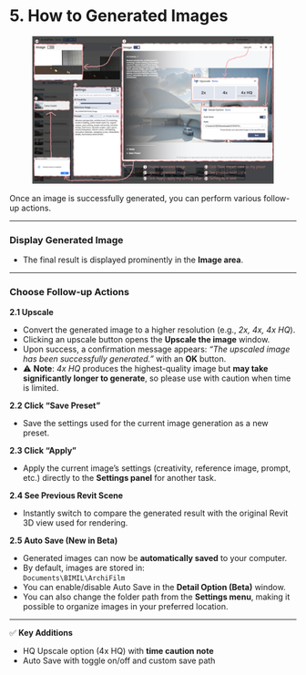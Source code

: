 # 5. How to Generated Images

<figure><img src="../../.gitbook/assets/(5) (2).jpg" alt=""><figcaption></figcaption></figure>

Once an image is successfully generated, you can perform various follow-up actions.

***

### Display Generated Image

* The final result is displayed prominently in the **Image area**.

***

### Choose Follow-up Actions

**2.1 Upscale**

* Convert the generated image to a higher resolution (e.g., _2x, 4x, 4x HQ_).
* Clicking an upscale button opens the **Upscale the image** window.
* Upon success, a confirmation message appears: _“The upscaled image has been successfully generated.”_ with an **OK** button.
* ⚠️ **Note**: _4x HQ_ produces the highest-quality image but **may take significantly longer to generate**, so please use with caution when time is limited.

**2.2 Click “Save Preset”**

* Save the settings used for the current image generation as a new preset.

**2.3 Click “Apply”**

* Apply the current image’s settings (creativity, reference image, prompt, etc.) directly to the **Settings panel** for another task.

**2.4 See Previous Revit Scene**

* Instantly switch to compare the generated result with the original Revit 3D view used for rendering.

**2.5 Auto Save (New in Beta)**

* Generated images can now be **automatically saved** to your computer.
* By default, images are stored in:\
  `Documents\BIMIL\ArchiFilm`
* You can enable/disable Auto Save in the **Detail Option (Beta)** window.
* You can also change the folder path from the **Settings menu**, making it possible to organize images in your preferred location.

***

✅ **Key Additions**

* HQ Upscale option (4x HQ) with **time caution note**
* Auto Save with toggle on/off and custom save path
